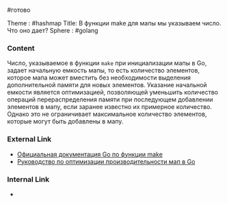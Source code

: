 #готово 

Theme : #hashmap 
Title: В функции make для мапы мы указываем число. Что оно дает?
Sphere : #golang

### Content

Число, указываемое в функции `make` при инициализации мапы в Go, задает начальную емкость мапы, то есть количество элементов, которое мапа может вместить без необходимости выделения дополнительной памяти для новых элементов. Указание начальной емкости является оптимизацией, позволяющей уменьшить количество операций перераспределения памяти при последующем добавлении элементов в мапу, если заранее известно их примерное количество. Однако это не ограничивает максимальное количество элементов, которые могут быть добавлены в мапу.

### External Link

- [Официальная документация Go по функции make](https://golang.org/ref/spec#Making_slices_maps_and_channels)
- [Руководство по оптимизации производительности мап в Go](https://blog.golang.org/maps#TOC_4.)

### Internal Link

- 